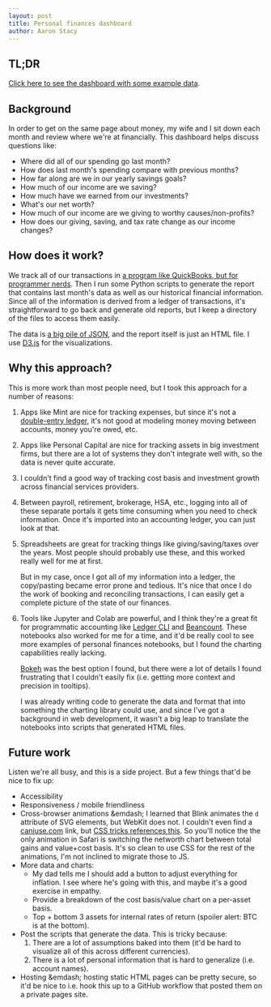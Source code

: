 ```yaml
---
layout: post
title: Personal finances dashboard
author: Aaron Stacy
---
```


## TL;DR

[Click here to see the dashboard with some example data](/personal-finances-dashboard).

## Background

In order to get on the same page about money, my wife and I sit down each month and review where we're at financially. This dashboard helps discuss questions like:

- Where did all of our spending go last month?
- How does last month's spending compare with previous months?
- How far along are we in our yearly savings goals?
- How much of our income are we saving?
- How much have we earned from our investments?
- What's our net worth?
- How much of our income are we giving to worthy causes/non-profits?
- How does our giving, saving, and tax rate change as our income changes?

## How does it work?

We track all of our transactions in [a program like QuickBooks, but for programmer nerds](https://beancount.github.io). Then I run some Python scripts to generate the report that contains last month's data as well as our historical financial information. Since all of the information is derived from a ledger of transactions, it's straightforward to go back and generate old reports, but I keep a directory of the files to access them easily.

The data is [a big pile of JSON](/personal-finances-dashboard/data.js), and the report itself is just an HTML file. I use [D3.js](https://d3js.org) for the visualizations.

## Why this approach?

This is more work than most people need, but I took this approach for a number of reasons:

1. Apps like Mint are nice for tracking expenses, but since it's not a [double-entry ledger](https://en.wikipedia.org/wiki/Double-entry_bookkeeping), it's not good at modeling money moving between accounts, money you're owed, etc.

1. Apps like Personal Capital are nice for tracking assets in big investment firms, but there are a lot of systems they don't integrate well with, so the data is never quite accurate.

1. I couldn't find a good way of tracking cost basis and investment growth across financial services providers.

1. Between payroll, retirement, brokerage, HSA, etc., logging into all of these separate portals it gets time consuming when you need to check information. Once it's imported into an accounting ledger, you can just look at that.

1. Spreadsheets are great for tracking things like giving/saving/taxes over the years. Most people should probably use these, and this worked really well for me at first.

    But in my case, once I got all of my information into a ledger, the copy/pasting became error prone and tedious. It's nice that once I do the work of booking and reconciling transactions, I can easily get a complete picture of the state of our finances.

1. Tools like Jupyter and Colab are powerful, and I think they're a great fit for programmatic accounting like [Ledger CLI](https://www.ledger-cli.org) and [Beancount](https://beancount.github.io/docs/index.html). These notebooks also worked for me for a time, and it'd be really cool to see more examples of personal finances notebooks, but I found the charting capabilities really lacking.

    [Bokeh](https://docs.bokeh.org/en/latest/) was the best option I found, but there were a lot of details I found frustrating that I couldn't easily fix (i.e. getting more context and precision in tooltips).

    I was already writing code to generate the data and format that into something the charting library could use, and since I've got a background in web development, it wasn't a big leap to translate the notebooks into scripts that generated HTML files.

## Future work

Listen we're all busy, and this is a side project. But a few things that'd be nice to fix up:

- Accessibility
- Responsiveness / mobile friendliness
- Cross-browser animations &emdash; I learned that Blink animates the `d` attribute of SVG elements, but WebKit does not. I couldn't even find a [caniuse.com](https://caniuse.com) link, but [CSS tricks references this](https://css-tricks.com/svg-properties-and-css/#aa-wrapping-up). So you'll notice the the only animation in Safari is switching the networth chart between total gains and value+cost basis. It's so clean to use CSS for the rest of the animations, I'm not inclined to migrate those to JS.
- More data and charts:
  - My dad tells me I should add a button to adjust everything for inflation. I see where he's going with this, and maybe it's a good exercise in empathy.
  - Provide a breakdown of the cost basis/value chart on a per-asset basis.
  - Top + bottom 3 assets for internal rates of return (spoiler alert: BTC is at the bottom).
- Post the scripts that generate the data. This is tricky because:
  1. There are a lot of assumptions baked into them (it'd be hard to visualize all of this across different currencies).
  1. There is a lot of personal information that is hard to generalize (i.e. account names).
- Hosting &emdash; hosting static HTML pages can be pretty secure, so it'd be nice to i.e. hook this up to a GitHub workflow that posted them on a private pages site.